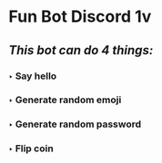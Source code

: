# Fun Bot Discord 1v
##   *This bot can do 4 things:*
### ‣ Say hello
### ‣ Generate random emoji
### ‣ Generate random password
### ‣ Flip coin

